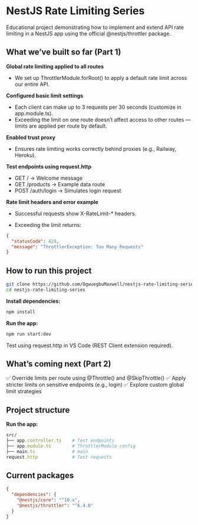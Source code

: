 # NestJS Rate Limiting Series


Educational project demonstrating how to implement and extend API rate limiting in a NestJS app using the official @nestjs/throttler package.


## What we’ve built so far (Part 1)

**Global rate limiting applied to all routes**
  - We set up ThrottlerModule.forRoot() to apply a default rate limit across our entire API.

**Configured basic limit settings**
  - Each client can make up to 3 requests per 30 seconds (customize in app.module.ts).
  - Exceeding the limit on one route doesn’t affect access to other routes — limits are applied per route by default.

**Enabled trust proxy**
  - Ensures rate limiting works correctly behind proxies (e.g., Railway, Heroku).

**Test endpoints using request.http**

  - GET / → Welcome message
  - GET /products → Example data route
  - POST /auth/login → Simulates login request

**Rate limit headers and error example**
  - Successful requests show X-RateLimit-* headers.

  - Exceeding the limit returns:

```json
{
  "statusCode": 429,
  "message": "ThrottlerException: Too Many Requests"
}
```


## How to run this project


```bash
git clone https://github.com/OgwuegbuMaxwell/nestjs-rate-limiting-series.git
cd nestjs-rate-limiting-series

```

**Install dependencies:**

```bash
npm install

```

**Run the app:**

```bash
npm run start:dev

```

Test using request.http in VS Code (REST Client extension required).


## What’s coming next (Part 2)

✅ Override limits per route using @Throttle() and @SkipThrottle()
✅ Apply stricter limits on sensitive endpoints (e.g., login)
✅ Explore custom global limit strategies


## Project structure



**Run the app:**

```ruby
src/
├── app.controller.ts    # Test endpoints
├── app.module.ts        # ThrottlerModule config
├── main.ts              # main
request.http             # Test requests

```


## Current packages

```json
{
  "dependencies": {
    "@nestjs/core": "^10.x",
    "@nestjs/throttler": "^6.4.0"
  }
}
```
